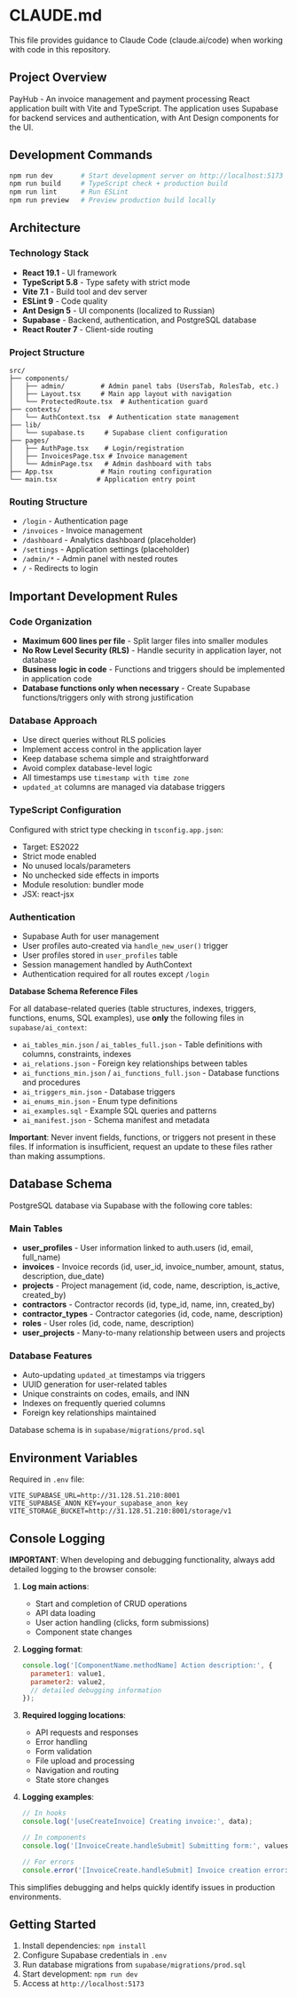 # CLAUDE.md

This file provides guidance to Claude Code (claude.ai/code) when working with code in this repository.

## Project Overview

PayHub - An invoice management and payment processing React application built with Vite and TypeScript. The application uses Supabase for backend services and authentication, with Ant Design components for the UI.

## Development Commands

```bash
npm run dev       # Start development server on http://localhost:5173
npm run build     # TypeScript check + production build
npm run lint      # Run ESLint
npm run preview   # Preview production build locally
```

## Architecture

### Technology Stack
- **React 19.1** - UI framework
- **TypeScript 5.8** - Type safety with strict mode
- **Vite 7.1** - Build tool and dev server
- **ESLint 9** - Code quality
- **Ant Design 5** - UI components (localized to Russian)
- **Supabase** - Backend, authentication, and PostgreSQL database
- **React Router 7** - Client-side routing

### Project Structure
```
src/
├── components/
│   ├── admin/         # Admin panel tabs (UsersTab, RolesTab, etc.)
│   ├── Layout.tsx     # Main app layout with navigation
│   └── ProtectedRoute.tsx  # Authentication guard
├── contexts/
│   └── AuthContext.tsx  # Authentication state management
├── lib/
│   └── supabase.ts     # Supabase client configuration
├── pages/
│   ├── AuthPage.tsx    # Login/registration
│   ├── InvoicesPage.tsx # Invoice management
│   └── AdminPage.tsx   # Admin dashboard with tabs
├── App.tsx            # Main routing configuration
└── main.tsx          # Application entry point
```

### Routing Structure
- `/login` - Authentication page
- `/invoices` - Invoice management
- `/dashboard` - Analytics dashboard (placeholder)
- `/settings` - Application settings (placeholder)
- `/admin/*` - Admin panel with nested routes
- `/` - Redirects to login

## Important Development Rules

### Code Organization
- **Maximum 600 lines per file** - Split larger files into smaller modules
- **No Row Level Security (RLS)** - Handle security in application layer, not database
- **Business logic in code** - Functions and triggers should be implemented in application code
- **Database functions only when necessary** - Create Supabase functions/triggers only with strong justification

### Database Approach
- Use direct queries without RLS policies
- Implement access control in the application layer
- Keep database schema simple and straightforward
- Avoid complex database-level logic
- All timestamps use `timestamp with time zone`
- `updated_at` columns are managed via database triggers

### TypeScript Configuration
Configured with strict type checking in `tsconfig.app.json`:
- Target: ES2022
- Strict mode enabled
- No unused locals/parameters
- No unchecked side effects in imports
- Module resolution: bundler mode
- JSX: react-jsx

### Authentication
- Supabase Auth for user management
- User profiles auto-created via `handle_new_user()` trigger
- User profiles stored in `user_profiles` table
- Session management handled by AuthContext
- Authentication required for all routes except `/login`

**Database Schema Reference Files**

For all database-related queries (table structures, indexes, triggers, functions, enums, SQL examples), use **only** the following files in `supabase/ai_context`:
- `ai_tables_min.json` / `ai_tables_full.json` - Table definitions with columns, constraints, indexes
- `ai_relations.json` - Foreign key relationships between tables
- `ai_functions_min.json` / `ai_functions_full.json` - Database functions and procedures
- `ai_triggers_min.json` - Database triggers
- `ai_enums_min.json` - Enum type definitions
- `ai_examples.sql` - Example SQL queries and patterns
- `ai_manifest.json` - Schema manifest and metadata

**Important**: Never invent fields, functions, or triggers not present in these files. If information is insufficient, request an update to these files rather than making assumptions.




## Database Schema

PostgreSQL database via Supabase with the following core tables:

### Main Tables
- **user_profiles** - User information linked to auth.users (id, email, full_name)
- **invoices** - Invoice records (id, user_id, invoice_number, amount, status, description, due_date)
- **projects** - Project management (id, code, name, description, is_active, created_by)
- **contractors** - Contractor records (id, type_id, name, inn, created_by)
- **contractor_types** - Contractor categories (id, code, name, description)
- **roles** - User roles (id, code, name, description)
- **user_projects** - Many-to-many relationship between users and projects

### Database Features
- Auto-updating `updated_at` timestamps via triggers
- UUID generation for user-related tables
- Unique constraints on codes, emails, and INN
- Indexes on frequently queried columns
- Foreign key relationships maintained

Database schema is in `supabase/migrations/prod.sql`

## Environment Variables

Required in `.env` file:
```
VITE_SUPABASE_URL=http://31.128.51.210:8001
VITE_SUPABASE_ANON_KEY=your_supabase_anon_key
VITE_STORAGE_BUCKET=http://31.128.51.210:8001/storage/v1

```

## Console Logging

**IMPORTANT**: When developing and debugging functionality, always add detailed logging to the browser console:

1. **Log main actions**:
   - Start and completion of CRUD operations
   - API data loading
   - User action handling (clicks, form submissions)
   - Component state changes

2. **Logging format**:
   ```javascript
   console.log('[ComponentName.methodName] Action description:', {
     parameter1: value1,
     parameter2: value2,
     // detailed debugging information
   });
   ```

3. **Required logging locations**:
   - API requests and responses
   - Error handling
   - Form validation
   - File upload and processing
   - Navigation and routing
   - State store changes

4. **Logging examples**:
   ```javascript
   // In hooks
   console.log('[useCreateInvoice] Creating invoice:', data);

   // In components
   console.log('[InvoiceCreate.handleSubmit] Submitting form:', values);

   // For errors
   console.error('[InvoiceCreate.handleSubmit] Invoice creation error:', error);
   ```

This simplifies debugging and helps quickly identify issues in production environments.

## Getting Started

1. Install dependencies: `npm install`
2. Configure Supabase credentials in `.env`
3. Run database migrations from `supabase/migrations/prod.sql`
4. Start development: `npm run dev`
5. Access at `http://localhost:5173`